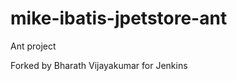 mike-ibatis-jpetstore-ant
=========================

Ant project

Forked by Bharath Vijayakumar for Jenkins
